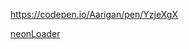 
https://codepen.io/Aarigan/pen/YzjeXgX

[neonLoader](https://user-images.githubusercontent.com/52601835/216234271-1e017ff5-3f07-4709-9333-0978d1162aa2.png)
